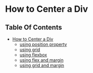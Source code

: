 # How to Center a Div  

## Table Of Contents
- [How to Center a Div]()
  - [using position property]()
  - [using grid]()
  - [using flexbox]()
  - [using flex and margin]()
  - [using grid and margin]()